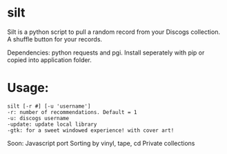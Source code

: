 # silt
Silt is a python script to pull a random record from your Discogs collection. A shuffle button for your records.

Dependencies: python requests and pgi. Install seperately with pip or copied into application folder.
# Usage:
    silt [-r #] [-u 'username']
    -r: number of recommendations. Default = 1
    -u: discogs username
    -update: update local library
    -gtk: for a sweet windowed experience! with cover art!

Soon:
    Javascript port
    Sorting by vinyl, tape, cd
    Private collections
